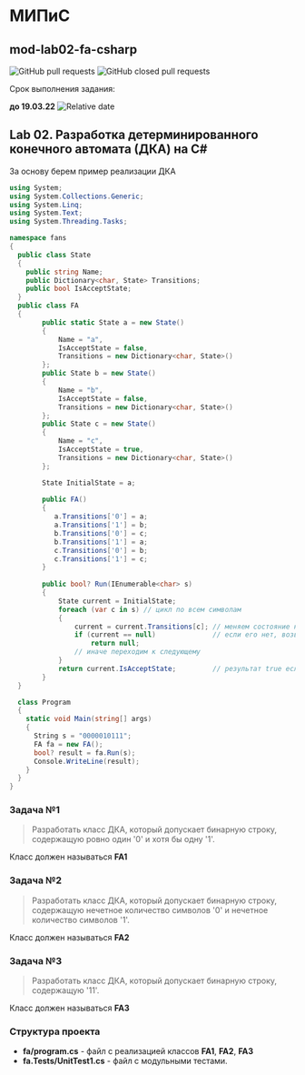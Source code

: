 # МИПиС
## mod-lab02-fa-csharp


![GitHub pull requests](https://img.shields.io/github/issues-pr/UNN-IASR/mod-lab02-fa-csharp)
![GitHub closed pull requests](https://img.shields.io/github/issues-pr-closed/UNN-IASR/mod-lab02-fa-csharp)

Срок выполнения задания:

**до 19.03.22** ![Relative date](https://img.shields.io/date/1679259600)


## Lab 02. Разработка детерминированного конечного автомата (ДКА) на C\#

За основу берем пример реализации ДКА

```csharp
using System;
using System.Collections.Generic;
using System.Linq;
using System.Text;
using System.Threading.Tasks;

namespace fans
{
  public class State
  {
    public string Name;
    public Dictionary<char, State> Transitions;
    public bool IsAcceptState;
  }
  public class FA
  {
        public static State a = new State()
        {
            Name = "a",
            IsAcceptState = false,
            Transitions = new Dictionary<char, State>()
        };
        public State b = new State()
        {
            Name = "b",
            IsAcceptState = false,
            Transitions = new Dictionary<char, State>()
        };
        public State c = new State()
        {
            Name = "c",
            IsAcceptState = true,
            Transitions = new Dictionary<char, State>()
        };

        State InitialState = a;
        
        public FA()
        {
           a.Transitions['0'] = a;
           a.Transitions['1'] = b;
           b.Transitions['0'] = c;
           b.Transitions['1'] = a;
           c.Transitions['0'] = b;
           c.Transitions['1'] = c;            
        }
        
        public bool? Run(IEnumerable<char> s)
        {
            State current = InitialState;
            foreach (var c in s) // цикл по всем символам 
            {
                current = current.Transitions[c]; // меняем состояние на то, в которое у нас переход
                if (current == null)              // если его нет, возвращаем признак ошибки
                    return null;
                // иначе переходим к следующему
            }
            return current.IsAcceptState;         // результат true если в конце финальное состояние 
        }
  }

  class Program
  {
    static void Main(string[] args)
    {
      String s = "0000010111";
      FA fa = new FA();
      bool? result = fa.Run(s);
      Console.WriteLine(result);
    }
  }
}
```

### Задача №1

> Разработать класс ДКА, который допускает бинарную строку, содержащую ровно один '0' и хотя бы одну '1'. 

Класс должен называться **FA1**

### Задача №2

> Разработать класс ДКА, который допускает бинарную строку, содержащую нечетное количество символов '0' и нечетное количество символов '1'.

Класс должен называться **FA2**

### Задача №3

> Разработать класс ДКА, который допускает бинарную строку, содержащую  '11'.

Класс должен называться **FA3**

### Структура проекта

- **fa/program.cs** - файл с реализацией классов **FA1**, **FA2**,  **FA3**
- **fa.Tests/UnitTest1.cs** - файл с модульными тестами.
 
